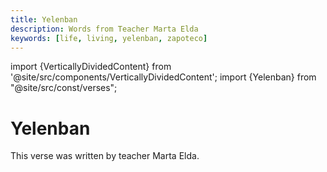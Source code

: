 ```yaml
---
title: Yelenban
description: Words from Teacher Marta Elda
keywords: [life, living, yelenban, zapoteco]
---
```

import {VerticallyDividedContent} from '@site/src/components/VerticallyDividedContent';
import {Yelenban} from "@site/src/const/verses";

# Yelenban

This verse was written by teacher Marta Elda.

<VerticallyDividedContent leftContent={Yelenban.zapoteco} rightContent={Yelenban.translation} />
